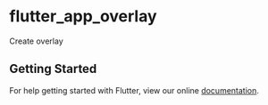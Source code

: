 # flutter_app_overlay

Create overlay

## Getting Started

For help getting started with Flutter, view our online
[documentation](https://flutter.io/).
